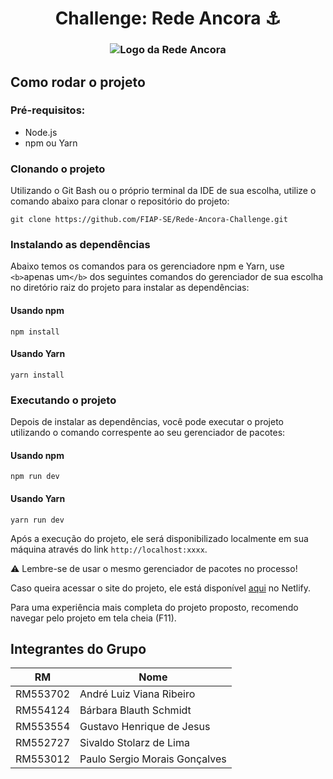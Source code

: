 <div align="center">
  <h1> Challenge: Rede Ancora ⚓ </h1>
</div>

<h3 align="center">
    <img src="https://cdn.bitrix24.com.br/b13589949/landing/77f/77f9503f0e1c3c922d71a6806d08b413/Sem-titulo-2_1x.png" alt="Logo da Rede Ancora">
    <br>
</h3>

## Como rodar o projeto

### Pré-requisitos:

- Node.js
- npm ou Yarn

### Clonando o projeto

Utilizando o Git Bash ou o próprio terminal da IDE de sua escolha, utilize o comando abaixo para clonar o repositório do projeto:

```
git clone https://github.com/FIAP-SE/Rede-Ancora-Challenge.git
```

### Instalando as dependências

Abaixo temos os comandos para os gerenciadore npm e Yarn, use `<b>`apenas um`</b>` dos seguintes comandos do gerenciador de sua escolha no diretório raiz do projeto para instalar as dependências:

#### Usando npm

```
npm install
```

#### Usando Yarn

```
yarn install
```

### Executando o projeto

Depois de instalar as dependências, você pode executar o projeto utilizando o comando correspente ao seu gerenciador de pacotes:

#### Usando npm

```
npm run dev
```

#### Usando Yarn

```
yarn run dev
```

Após a execução do projeto, ele será disponibilizado localmente em sua máquina através do link ``http://localhost:xxxx``.

⚠️ Lembre-se de usar o mesmo gerenciador de pacotes no processo!

Caso queira acessar o site do projeto, ele está disponível [aqui](https://redeancora-challenge.netlify.app) no Netlify.

Para uma experiência mais completa do projeto proposto, recomendo navegar pelo projeto em tela cheia (F11).

## Integrantes do Grupo

| RM       | Nome                           |
| -------- | ------------------------------ |
| RM553702 | André Luiz Viana Ribeiro      |
| RM554124 | Bárbara Blauth Schmidt        |
| RM553554 | Gustavo Henrique de Jesus      |
| RM552727 | Sivaldo Stolarz de Lima        |
| RM553012 | Paulo Sergio Morais Gonçalves |
